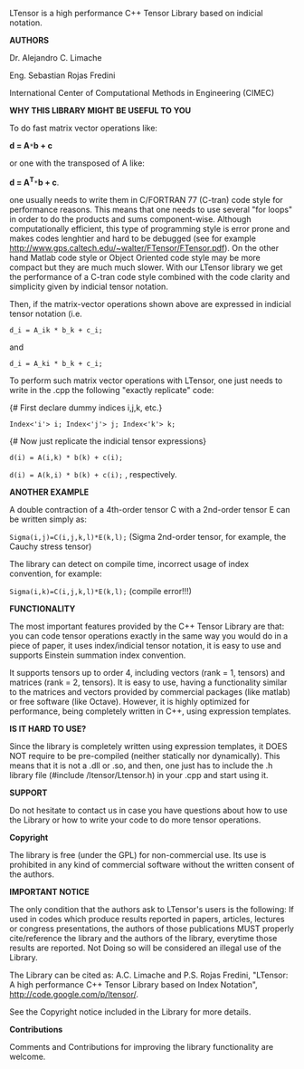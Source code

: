 LTensor is a high performance C++ Tensor Library based on indicial notation.

**AUTHORS**

Dr. Alejandro C. Limache

Eng. Sebastian Rojas Fredini

International Center of Computational Methods in Engineering (CIMEC)


**WHY THIS LIBRARY MIGHT BE USEFUL TO YOU**

To do fast matrix vector operations like:

**d = A**`*`**b + c**

or one with the transposed of A like:

**d = A<sup>T</sup>**`*`**b + c**.

one usually needs to write them in C/FORTRAN 77 (C-tran) code style for performance
reasons. This means that one needs to use several "for loops" in order to do the
products and sums component-wise. Although computationally efficient, this type of programming style is error prone and makes codes lenghtier and hard to be debugged
(see for example http://www.gps.caltech.edu/~walter/FTensor/FTensor.pdf).
On the other hand Matlab code style or Object Oriented code style may be more compact
but they are much much slower.
With our LTensor library we get the performance of a C-tran code style
combined with the code clarity and simplicity given by indicial tensor notation.

Then, if the matrix-vector operations shown above are expressed
in indicial tensor notation (i.e.

`d_i = A_ik * b_k + c_i;`

and


`d_i = A_ki * b_k + c_i;`


To perform such matrix vector operations with LTensor, one just needs to write in the .cpp the following "exactly replicate" code:

{# First declare dummy indices i,j,k, etc.}

`Index<'i'> i; Index<'j'> j; Index<'k'> k;`

{# Now just replicate the indicial tensor expressions}

`d(i) = A(i,k) * b(k) + c(i);`

`d(i) = A(k,i) * b(k) + c(i);` , respectively.


**ANOTHER EXAMPLE**

A double contraction of a 4th-order tensor C with a 2nd-order tensor E can be written simply as:

`Sigma(i,j)=C(i,j,k,l)*E(k,l);` (Sigma 2nd-order tensor, for example, the Cauchy stress tensor)

The library can detect on compile time, incorrect usage of index convention, for example:

`Sigma(i,k)=C(i,j,k,l)*E(k,l);` (compile error!!!)


**FUNCTIONALITY**

The most important features provided by the C++ Tensor Library are that: you can
code tensor operations exactly in the same way you would do in a piece of paper, it uses index/indicial tensor notation, it is easy to use and supports Einstein summation index convention.

It supports tensors up to order 4, including vectors (rank = 1, tensors) and matrices (rank = 2, tensors). It is easy to use, having a functionality similar to the matrices and vectors provided by commercial packages (like matlab) or free software (like Octave). However, it is highly optimized for performance, being completely written in C++, using expression templates.


**IS IT HARD TO USE?**

Since the library is completely written using expression templates,
it DOES NOT require to be pre-compiled (neither statically nor dynamically).
This means that it is not a .dll or .so, and then, one just has to include the .h library
file (#include /ltensor/Ltensor.h) in your .cpp and start using it.


**SUPPORT**

Do not hesitate to contact us in case you have questions about
how to use the Library or how to write your code to do more tensor operations.


**Copyright**

The library is free (under the GPL) for non-commercial use. Its use is
prohibited in any kind of commercial software without the written consent of the authors.

**IMPORTANT NOTICE**

The only condition that the authors ask to LTensor's users is the following:
If used in codes which produce results reported in papers, articles, lectures
or congress presentations, the authors of those publications MUST properly
cite/reference the library and the authors of the library, everytime those
results are reported.
Not Doing so will be considered an illegal use of the Library.

The Library can be cited as:
A.C. Limache and P.S. Rojas Fredini, "LTensor: A high performance C++ Tensor Library based on Index Notation",  http://code.google.com/p/ltensor/.

See the Copyright notice included in the Library for more details.

**Contributions**

Comments and Contributions for improving the library functionality are welcome.
